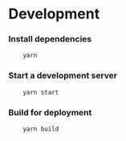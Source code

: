 # Development

### Install dependencies
```
    yarn
```

### Start a development server
```
    yarn start
```

### Build for deployment
```
    yarn build
```